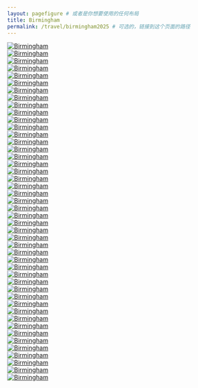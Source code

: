 ```yaml
---
layout: pagefigure # 或者是你想要使用的任何布局
title: Birmingham
permalink: /travel/birmingham2025 # 可选的，链接到这个页面的路径
---
```


<div class="figure-grid">
<div class="figure-grid-sizer"></div>
<div class="figure-grid-item">
        <a href="https://travelfigure.rayleigh-lin.top/2025/Birmingham/_RAY8949.webp" data-lightbox="roadtrip" class="image-link">
        <img class="lozad" 
             data-src="https://travelfigure.rayleigh-lin.top/2025/BirminghamC/_RAY8949.webp"
             alt="Birmingham"/>
        </a>
</div>
<div class="figure-grid-item">
        <a href="https://travelfigure.rayleigh-lin.top/2025/Birmingham/_RAY8857.webp" data-lightbox="roadtrip" class="image-link">
        <img class="lozad" 
             data-src="https://travelfigure.rayleigh-lin.top/2025/BirminghamC/_RAY8857.webp"
             alt="Birmingham"/>
        </a>
</div>
<div class="figure-grid-item">
        <a href="https://travelfigure.rayleigh-lin.top/2025/Birmingham/_RAY8882.webp" data-lightbox="roadtrip" class="image-link">
        <img class="lozad" 
             data-src="https://travelfigure.rayleigh-lin.top/2025/BirminghamC/_RAY8882.webp"
             alt="Birmingham"/>
        </a>
</div>
<div class="figure-grid-item">
        <a href="https://travelfigure.rayleigh-lin.top/2025/Birmingham/_RAY8856.webp" data-lightbox="roadtrip" class="image-link">
        <img class="lozad" 
             data-src="https://travelfigure.rayleigh-lin.top/2025/BirminghamC/_RAY8856.webp"
             alt="Birmingham"/>
        </a>
</div>
<div class="figure-grid-item">
        <a href="https://travelfigure.rayleigh-lin.top/2025/Birmingham/_RAY8892.webp" data-lightbox="roadtrip" class="image-link">
        <img class="lozad" 
             data-src="https://travelfigure.rayleigh-lin.top/2025/BirminghamC/_RAY8892.webp"
             alt="Birmingham"/>
        </a>
</div>
<div class="figure-grid-item">
        <a href="https://travelfigure.rayleigh-lin.top/2025/Birmingham/_RAY8938.webp" data-lightbox="roadtrip" class="image-link">
        <img class="lozad" 
             data-src="https://travelfigure.rayleigh-lin.top/2025/BirminghamC/_RAY8938.webp"
             alt="Birmingham"/>
        </a>
</div>
<div class="figure-grid-item">
        <a href="https://travelfigure.rayleigh-lin.top/2025/Birmingham/_RAY8918.webp" data-lightbox="roadtrip" class="image-link">
        <img class="lozad" 
             data-src="https://travelfigure.rayleigh-lin.top/2025/BirminghamC/_RAY8918.webp"
             alt="Birmingham"/>
        </a>
</div>
<div class="figure-grid-item">
        <a href="https://travelfigure.rayleigh-lin.top/2025/Birmingham/_RAY8935.webp" data-lightbox="roadtrip" class="image-link">
        <img class="lozad" 
             data-src="https://travelfigure.rayleigh-lin.top/2025/BirminghamC/_RAY8935.webp"
             alt="Birmingham"/>
        </a>
</div>
<div class="figure-grid-item">
        <a href="https://travelfigure.rayleigh-lin.top/2025/Birmingham/_RAY8885.webp" data-lightbox="roadtrip" class="image-link">
        <img class="lozad" 
             data-src="https://travelfigure.rayleigh-lin.top/2025/BirminghamC/_RAY8885.webp"
             alt="Birmingham"/>
        </a>
</div>
<div class="figure-grid-item">
        <a href="https://travelfigure.rayleigh-lin.top/2025/Birmingham/_RAY8915.webp" data-lightbox="roadtrip" class="image-link">
        <img class="lozad" 
             data-src="https://travelfigure.rayleigh-lin.top/2025/BirminghamC/_RAY8915.webp"
             alt="Birmingham"/>
        </a>
</div>
<div class="figure-grid-item">
        <a href="https://travelfigure.rayleigh-lin.top/2025/Birmingham/_RAY8890.webp" data-lightbox="roadtrip" class="image-link">
        <img class="lozad" 
             data-src="https://travelfigure.rayleigh-lin.top/2025/BirminghamC/_RAY8890.webp"
             alt="Birmingham"/>
        </a>
</div>
<div class="figure-grid-item">
        <a href="https://travelfigure.rayleigh-lin.top/2025/Birmingham/_RAY8886.webp" data-lightbox="roadtrip" class="image-link">
        <img class="lozad" 
             data-src="https://travelfigure.rayleigh-lin.top/2025/BirminghamC/_RAY8886.webp"
             alt="Birmingham"/>
        </a>
</div>
<div class="figure-grid-item">
        <a href="https://travelfigure.rayleigh-lin.top/2025/Birmingham/_RAY8845.webp" data-lightbox="roadtrip" class="image-link">
        <img class="lozad" 
             data-src="https://travelfigure.rayleigh-lin.top/2025/BirminghamC/_RAY8845.webp"
             alt="Birmingham"/>
        </a>
</div>
<div class="figure-grid-item">
        <a href="https://travelfigure.rayleigh-lin.top/2025/Birmingham/_RAY8873.webp" data-lightbox="roadtrip" class="image-link">
        <img class="lozad" 
             data-src="https://travelfigure.rayleigh-lin.top/2025/BirminghamC/_RAY8873.webp"
             alt="Birmingham"/>
        </a>
</div>
<div class="figure-grid-item">
        <a href="https://travelfigure.rayleigh-lin.top/2025/Birmingham/_RAY8824.webp" data-lightbox="roadtrip" class="image-link">
        <img class="lozad" 
             data-src="https://travelfigure.rayleigh-lin.top/2025/BirminghamC/_RAY8824.webp"
             alt="Birmingham"/>
        </a>
</div>
<div class="figure-grid-item">
        <a href="https://travelfigure.rayleigh-lin.top/2025/Birmingham/_RAY8921.webp" data-lightbox="roadtrip" class="image-link">
        <img class="lozad" 
             data-src="https://travelfigure.rayleigh-lin.top/2025/BirminghamC/_RAY8921.webp"
             alt="Birmingham"/>
        </a>
</div>
<div class="figure-grid-item">
        <a href="https://travelfigure.rayleigh-lin.top/2025/Birmingham/_RAY8833.webp" data-lightbox="roadtrip" class="image-link">
        <img class="lozad" 
             data-src="https://travelfigure.rayleigh-lin.top/2025/BirminghamC/_RAY8833.webp"
             alt="Birmingham"/>
        </a>
</div>
<div class="figure-grid-item">
        <a href="https://travelfigure.rayleigh-lin.top/2025/Birmingham/_RAY8825.webp" data-lightbox="roadtrip" class="image-link">
        <img class="lozad" 
             data-src="https://travelfigure.rayleigh-lin.top/2025/BirminghamC/_RAY8825.webp"
             alt="Birmingham"/>
        </a>
</div>
<div class="figure-grid-item">
        <a href="https://travelfigure.rayleigh-lin.top/2025/Birmingham/_RAY8872.webp" data-lightbox="roadtrip" class="image-link">
        <img class="lozad" 
             data-src="https://travelfigure.rayleigh-lin.top/2025/BirminghamC/_RAY8872.webp"
             alt="Birmingham"/>
        </a>
</div>
<div class="figure-grid-item">
        <a href="https://travelfigure.rayleigh-lin.top/2025/Birmingham/_RAY8940.webp" data-lightbox="roadtrip" class="image-link">
        <img class="lozad" 
             data-src="https://travelfigure.rayleigh-lin.top/2025/BirminghamC/_RAY8940.webp"
             alt="Birmingham"/>
        </a>
</div>
<div class="figure-grid-item">
        <a href="https://travelfigure.rayleigh-lin.top/2025/Birmingham/_RAY8917.webp" data-lightbox="roadtrip" class="image-link">
        <img class="lozad" 
             data-src="https://travelfigure.rayleigh-lin.top/2025/BirminghamC/_RAY8917.webp"
             alt="Birmingham"/>
        </a>
</div>
<div class="figure-grid-item">
        <a href="https://travelfigure.rayleigh-lin.top/2025/Birmingham/_RAY8852.webp" data-lightbox="roadtrip" class="image-link">
        <img class="lozad" 
             data-src="https://travelfigure.rayleigh-lin.top/2025/BirminghamC/_RAY8852.webp"
             alt="Birmingham"/>
        </a>
</div>
<div class="figure-grid-item">
        <a href="https://travelfigure.rayleigh-lin.top/2025/Birmingham/_RAY8829.webp" data-lightbox="roadtrip" class="image-link">
        <img class="lozad" 
             data-src="https://travelfigure.rayleigh-lin.top/2025/BirminghamC/_RAY8829.webp"
             alt="Birmingham"/>
        </a>
</div>
<div class="figure-grid-item">
        <a href="https://travelfigure.rayleigh-lin.top/2025/Birmingham/_RAY8926.webp" data-lightbox="roadtrip" class="image-link">
        <img class="lozad" 
             data-src="https://travelfigure.rayleigh-lin.top/2025/BirminghamC/_RAY8926.webp"
             alt="Birmingham"/>
        </a>
</div>
<div class="figure-grid-item">
        <a href="https://travelfigure.rayleigh-lin.top/2025/Birmingham/_RAY8854.webp" data-lightbox="roadtrip" class="image-link">
        <img class="lozad" 
             data-src="https://travelfigure.rayleigh-lin.top/2025/BirminghamC/_RAY8854.webp"
             alt="Birmingham"/>
        </a>
</div>
<div class="figure-grid-item">
        <a href="https://travelfigure.rayleigh-lin.top/2025/Birmingham/_RAY8950.webp" data-lightbox="roadtrip" class="image-link">
        <img class="lozad" 
             data-src="https://travelfigure.rayleigh-lin.top/2025/BirminghamC/_RAY8950.webp"
             alt="Birmingham"/>
        </a>
</div>
<div class="figure-grid-item">
        <a href="https://travelfigure.rayleigh-lin.top/2025/Birmingham/_RAY8881.webp" data-lightbox="roadtrip" class="image-link">
        <img class="lozad" 
             data-src="https://travelfigure.rayleigh-lin.top/2025/BirminghamC/_RAY8881.webp"
             alt="Birmingham"/>
        </a>
</div>
<div class="figure-grid-item">
        <a href="https://travelfigure.rayleigh-lin.top/2025/Birmingham/_RAY8878.webp" data-lightbox="roadtrip" class="image-link">
        <img class="lozad" 
             data-src="https://travelfigure.rayleigh-lin.top/2025/BirminghamC/_RAY8878.webp"
             alt="Birmingham"/>
        </a>
</div>
<div class="figure-grid-item">
        <a href="https://travelfigure.rayleigh-lin.top/2025/Birmingham/_RAY8835.webp" data-lightbox="roadtrip" class="image-link">
        <img class="lozad" 
             data-src="https://travelfigure.rayleigh-lin.top/2025/BirminghamC/_RAY8835.webp"
             alt="Birmingham"/>
        </a>
</div>
<div class="figure-grid-item">
        <a href="https://travelfigure.rayleigh-lin.top/2025/Birmingham/_RAY8965.webp" data-lightbox="roadtrip" class="image-link">
        <img class="lozad" 
             data-src="https://travelfigure.rayleigh-lin.top/2025/BirminghamC/_RAY8965.webp"
             alt="Birmingham"/>
        </a>
</div>
<div class="figure-grid-item">
        <a href="https://travelfigure.rayleigh-lin.top/2025/Birmingham/_RAY8986.webp" data-lightbox="roadtrip" class="image-link">
        <img class="lozad" 
             data-src="https://travelfigure.rayleigh-lin.top/2025/BirminghamC/_RAY8986.webp"
             alt="Birmingham"/>
        </a>
</div>
<div class="figure-grid-item">
        <a href="https://travelfigure.rayleigh-lin.top/2025/Birmingham/_RAY8991.webp" data-lightbox="roadtrip" class="image-link">
        <img class="lozad" 
             data-src="https://travelfigure.rayleigh-lin.top/2025/BirminghamC/_RAY8991.webp"
             alt="Birmingham"/>
        </a>
</div>
<div class="figure-grid-item">
        <a href="https://travelfigure.rayleigh-lin.top/2025/Birmingham/_RAY8964.webp" data-lightbox="roadtrip" class="image-link">
        <img class="lozad" 
             data-src="https://travelfigure.rayleigh-lin.top/2025/BirminghamC/_RAY8964.webp"
             alt="Birmingham"/>
        </a>
</div>
<div class="figure-grid-item">
        <a href="https://travelfigure.rayleigh-lin.top/2025/Birmingham/_RAY8959.webp" data-lightbox="roadtrip" class="image-link">
        <img class="lozad" 
             data-src="https://travelfigure.rayleigh-lin.top/2025/BirminghamC/_RAY8959.webp"
             alt="Birmingham"/>
        </a>
</div>
<div class="figure-grid-item">
        <a href="https://travelfigure.rayleigh-lin.top/2025/Birmingham/_RAY8963.webp" data-lightbox="roadtrip" class="image-link">
        <img class="lozad" 
             data-src="https://travelfigure.rayleigh-lin.top/2025/BirminghamC/_RAY8963.webp"
             alt="Birmingham"/>
        </a>
</div>
<div class="figure-grid-item">
        <a href="https://travelfigure.rayleigh-lin.top/2025/Birmingham/_RAY8974.webp" data-lightbox="roadtrip" class="image-link">
        <img class="lozad" 
             data-src="https://travelfigure.rayleigh-lin.top/2025/BirminghamC/_RAY8974.webp"
             alt="Birmingham"/>
        </a>
</div>
<div class="figure-grid-item">
        <a href="https://travelfigure.rayleigh-lin.top/2025/Birmingham/_RAY8958.webp" data-lightbox="roadtrip" class="image-link">
        <img class="lozad" 
             data-src="https://travelfigure.rayleigh-lin.top/2025/BirminghamC/_RAY8958.webp"
             alt="Birmingham"/>
        </a>
</div>
<div class="figure-grid-item">
        <a href="https://travelfigure.rayleigh-lin.top/2025/Birmingham/_RAY8997.webp" data-lightbox="roadtrip" class="image-link">
        <img class="lozad" 
             data-src="https://travelfigure.rayleigh-lin.top/2025/BirminghamC/_RAY8997.webp"
             alt="Birmingham"/>
        </a>
</div>
<div class="figure-grid-item">
        <a href="https://travelfigure.rayleigh-lin.top/2025/Birmingham/_RAY8994.webp" data-lightbox="roadtrip" class="image-link">
        <img class="lozad" 
             data-src="https://travelfigure.rayleigh-lin.top/2025/BirminghamC/_RAY8994.webp"
             alt="Birmingham"/>
        </a>
</div>
<div class="figure-grid-item">
        <a href="https://travelfigure.rayleigh-lin.top/2025/Birmingham/_RAY8977.webp" data-lightbox="roadtrip" class="image-link">
        <img class="lozad" 
             data-src="https://travelfigure.rayleigh-lin.top/2025/BirminghamC/_RAY8977.webp"
             alt="Birmingham"/>
        </a>
</div>
<div class="figure-grid-item">
        <a href="https://travelfigure.rayleigh-lin.top/2025/Birmingham/_RAY8999.webp" data-lightbox="roadtrip" class="image-link">
        <img class="lozad" 
             data-src="https://travelfigure.rayleigh-lin.top/2025/BirminghamC/_RAY8999.webp"
             alt="Birmingham"/>
        </a>
</div>
<div class="figure-grid-item">
        <a href="https://travelfigure.rayleigh-lin.top/2025/Birmingham/_RAY8992.webp" data-lightbox="roadtrip" class="image-link">
        <img class="lozad" 
             data-src="https://travelfigure.rayleigh-lin.top/2025/BirminghamC/_RAY8992.webp"
             alt="Birmingham"/>
        </a>
</div>
<div class="figure-grid-item">
        <a href="https://travelfigure.rayleigh-lin.top/2025/Birmingham/_RAY9004.webp" data-lightbox="roadtrip" class="image-link">
        <img class="lozad" 
             data-src="https://travelfigure.rayleigh-lin.top/2025/BirminghamC/_RAY9004.webp"
             alt="Birmingham"/>
        </a>
</div>
<div class="figure-grid-item">
        <a href="https://travelfigure.rayleigh-lin.top/2025/Birmingham/_RAY8993.webp" data-lightbox="roadtrip" class="image-link">
        <img class="lozad" 
             data-src="https://travelfigure.rayleigh-lin.top/2025/BirminghamC/_RAY8993.webp"
             alt="Birmingham"/>
        </a>
</div>
<div class="figure-grid-item">
        <a href="https://travelfigure.rayleigh-lin.top/2025/Birmingham/_RAY8985.webp" data-lightbox="roadtrip" class="image-link">
        <img class="lozad" 
             data-src="https://travelfigure.rayleigh-lin.top/2025/BirminghamC/_RAY8985.webp"
             alt="Birmingham"/>
        </a>
</div>
<div class="figure-grid-item">
        <a href="https://travelfigure.rayleigh-lin.top/2025/Birmingham/_RAY8966.webp" data-lightbox="roadtrip" class="image-link">
        <img class="lozad" 
             data-src="https://travelfigure.rayleigh-lin.top/2025/BirminghamC/_RAY8966.webp"
             alt="Birmingham"/>
        </a>
</div>
</div>